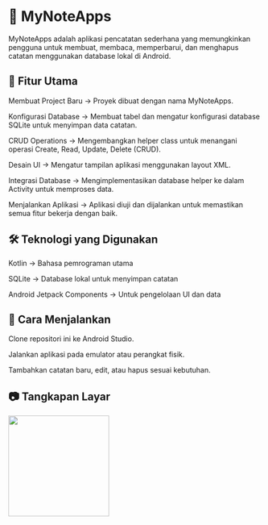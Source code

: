 # 📌 MyNoteApps
MyNoteApps adalah aplikasi pencatatan sederhana yang memungkinkan pengguna untuk membuat, membaca, memperbarui, dan menghapus catatan menggunakan database lokal di Android.

## 🔹 Fitur Utama
Membuat Project Baru → Proyek dibuat dengan nama MyNoteApps.

Konfigurasi Database → Membuat tabel dan mengatur konfigurasi database SQLite untuk menyimpan data catatan.

CRUD Operations → Mengembangkan helper class untuk menangani operasi Create, Read, Update, Delete (CRUD).

Desain UI → Mengatur tampilan aplikasi menggunakan layout XML.

Integrasi Database → Mengimplementasikan database helper ke dalam Activity untuk memproses data.

Menjalankan Aplikasi → Aplikasi diuji dan dijalankan untuk memastikan semua fitur bekerja dengan baik.

## 🛠 Teknologi yang Digunakan
Kotlin → Bahasa pemrograman utama

SQLite → Database lokal untuk menyimpan catatan

Android Jetpack Components → Untuk pengelolaan UI dan data

## 🚀 Cara Menjalankan
Clone repositori ini ke Android Studio.

Jalankan aplikasi pada emulator atau perangkat fisik.

Tambahkan catatan baru, edit, atau hapus sesuai kebutuhan.

## 📷 Tangkapan Layar
 <a href="https://bloclibrary.dev/tutorials/flutter-counter">
      <img src="app/sampledata/example_app.mp4" width="200"/>  
 </a>
